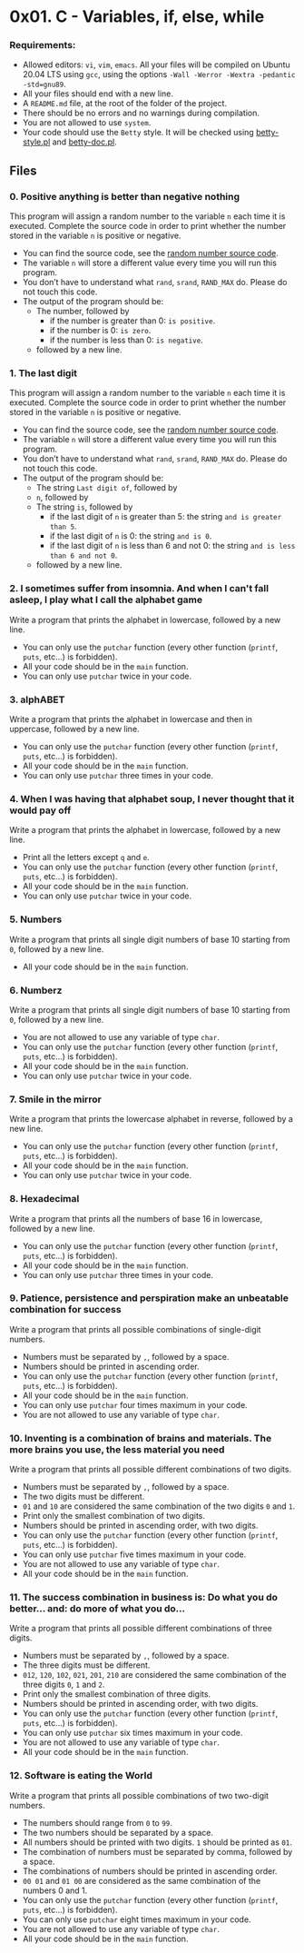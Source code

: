 # 0x01. C - Variables, if, else, while

### Requirements:
- Allowed editors: `vi`, `vim`, `emacs`.
All your files will be compiled on Ubuntu 20.04 LTS using `gcc`, using the options `-Wall -Werror -Wextra -pedantic -std=gnu89`.
- All your files should end with a new line.
- A `README.md` file, at the root of the folder of the project.
- There should be no errors and no warnings during compilation.
- You are not allowed to use `system`.
- Your code should use the `Betty` style. It will be checked using [betty-style.pl](https://github.com/holbertonschool/Betty/blob/master/betty-style.pl) and [betty-doc.pl](https://github.com/holbertonschool/Betty/blob/master/betty-doc.pl).

## Files
### 0. Positive anything is better than negative nothing
This program will assign a random number to the variable `n` each time it is executed. Complete the source code in order to print whether the number stored in the variable `n` is positive or negative.
- You can find the source code, see the [random number source code](https://github.com/holbertonschool/0x01.c/blob/master/0-positive_or_negative_c).
- The variable `n` will store a different value every time you will run this program.
- You don’t have to understand what `rand`, `srand`, `RAND_MAX` do. Please do not touch this code.
- The output of the program should be:
	- The number, followed by
		- if the number is greater than 0: `is positive`.
		- if the number is 0: `is zero`.
		- if the number is less than 0: `is negative`.
	- followed by a new line.

### 1. The last digit
This program will assign a random number to the variable `n` each time it is executed. Complete the source code in order to print whether the number stored in the variable `n` is positive or negative.
- You can find the source code, see the [random number source code](https://github.com/holbertonschool/0x01.c/blob/master/0-positive_or_negative_c).
- The variable `n` will store a different value every time you will run this program.
- You don’t have to understand what `rand`, `srand`, `RAND_MAX` do. Please do not touch this code.
- The output of the program should be:
	- The string `Last digit of`, followed by
	- `n`, followed by
	- The string `is`, followed by
		- if the last digit of `n` is greater than 5: the string `and is greater than 5`.
		- if the last digit of `n` is 0: the string `and is 0`.
		- if the last digit of `n` is less than 6 and not 0: the string `and is less than 6 and not 0`.
	- followed by a new line.

### 2. I sometimes suffer from insomnia. And when I can't fall asleep, I play what I call the alphabet game
Write a program that prints the alphabet in lowercase, followed by a new line.
- You can only use the `putchar` function (every other function (`printf`, `puts`, etc…) is forbidden).
- All your code should be in the `main` function.
- You can only use `putchar` twice in your code.

### 3. alphABET
Write a program that prints the alphabet in lowercase and then in uppercase, followed by a new line.
- You can only use the `putchar` function (every other function (`printf`, `puts`, etc…) is forbidden).
- All your code should be in the `main` function.
- You can only use `putchar` three times in your code.

### 4. When I was having that alphabet soup, I never thought that it would pay off
Write a program that prints the alphabet in lowercase, followed by a new line.
- Print all the letters except `q` and `e`.
- You can only use the `putchar` function (every other function (`printf`, `puts`, etc…) is forbidden).
- All your code should be in the `main` function.
- You can only use `putchar` twice in your code.

### 5. Numbers
Write a program that prints all single digit numbers of base 10 starting from `0`, followed by a new line.
- All your code should be in the `main` function.

### 6. Numberz
Write a program that prints all single digit numbers of base 10 starting from `0`, followed by a new line.
- You are not allowed to use any variable of type `char`.
- You can only use the `putchar` function (every other function (`printf`, `puts`, etc…) is forbidden).
- All your code should be in the `main` function.
- You can only use `putchar` twice in your code.

### 7. Smile in the mirror
Write a program that prints the lowercase alphabet in reverse, followed by a new line.
- You can only use the `putchar` function (every other function (`printf`, `puts`, etc…) is forbidden).
- All your code should be in the `main` function.
- You can only use `putchar` twice in your code.

### 8. Hexadecimal
Write a program that prints all the numbers of base 16 in lowercase, followed by a new line.
- You can only use the `putchar` function (every other function (`printf`, `puts`, etc…) is forbidden).
- All your code should be in the `main` function.
- You can only use `putchar` three times in your code.

### 9. Patience, persistence and perspiration make an unbeatable combination for success
Write a program that prints all possible combinations of single-digit numbers.
- Numbers must be separated by `,`, followed by a space.
- Numbers should be printed in ascending order.
- You can only use the `putchar` function (every other function (`printf`, `puts`, etc…) is forbidden).
- All your code should be in the `main` function.
- You can only use `putchar` four times maximum in your code.
- You are not allowed to use any variable of type `char`.

### 10. Inventing is a combination of brains and materials. The more brains you use, the less material you need
Write a program that prints all possible different combinations of two digits.
- Numbers must be separated by `,`, followed by a space.
- The two digits must be different.
- `01` and `10` are considered the same combination of the two digits `0` and 	`1`.
- Print only the smallest combination of two digits.
- Numbers should be printed in ascending order, with two digits.
- You can only use the `putchar` function (every other function (`printf`, `puts`, etc…) is forbidden).
- You can only use `putchar` five times maximum in your code.
- You are not allowed to use any variable of type `char`.
- All your code should be in the `main` function.

### 11. The success combination in business is: Do what you do better... and: do more of what you do...
Write a program that prints all possible different combinations of three digits.
- Numbers must be separated by `,`, followed by a space.
- The three digits must be different.
- `012`, `120`, `102`, `021`, `201`, `210` are considered the same combination of the three digits `0`, `1` and `2`.
- Print only the smallest combination of three digits.
- Numbers should be printed in ascending order, with two digits.
- You can only use the `putchar` function (every other function (`printf`, `puts`, etc…) is forbidden).
- You can only use `putchar` six times maximum in your code.
- You are not allowed to use any variable of type `char`.
- All your code should be in the `main` function.

### 12. Software is eating the World
Write a program that prints all possible combinations of two two-digit numbers.
- The numbers should range from `0` to `99`.
- The two numbers should be separated by a space.
- All numbers should be printed with two digits. `1` should be printed as `01`.
- The combination of numbers must be separated by comma, followed by a space.
- The combinations of numbers should be printed in ascending order.
- `00 01` and `01 00` are considered as the same combination of the numbers 0 and 1.
- You can only use the `putchar` function (every other function (`printf`, `puts`, etc…) is forbidden).
- You can only use `putchar` eight times maximum in your code.
- You are not allowed to use any variable of type `char`.
- All your code should be in the `main` function.
